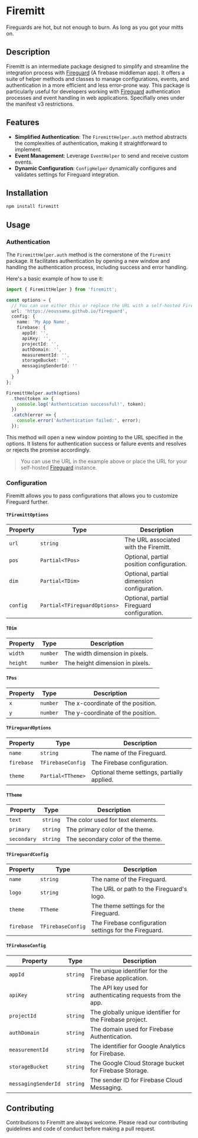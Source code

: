 # Firemitt
Fireguards are hot, but not enough to burn. As long as you got your mitts on.

## Description
Firemitt is an intermediate package designed to simplify and streamline the integration process with [Fireguard](https://github.com/EOussama/fireguard) (A firebase middleman app). It offers a suite of helper methods and classes to manage configurations, events, and authentication in a more efficient and less error-prone way. This package is particularly useful for developers working with [Fireguard](https://github.com/EOussama/fireguard) authentication processes and event handling in web applications. Specifially ones under the manifest v3 restrictions.

## Features
* **Simplified Authentication**: The `FiremittHelper.auth` method abstracts the complexities of authentication, making it straightforward to implement.
* **Event Management**: Leverage `EventHelper` to send and receive custom events.
* **Dynamic Configuration**: `ConfigHelper` dynamically configures and validates settings for Fireguard integration.

## Installation
```sh
npm install firemitt
```

## Usage

### Authentication

The `FiremittHelper.auth` method is the cornerstone of the `Firemitt` package. It facilitates authentication by opening a new window and handling the authentication process, including success and error handling.

Here's a basic example of how to use it:

```ts
import { FiremittHelper } from 'firemitt';

const options = {
  // You can use either this or replace the URL with a self-hosted Fireguard instance.
  url: 'https://eoussama.github.io/fireguard',
  config: {
    name: 'My App Name',
    firebase: {
      appId: '',
      apiKey: '',
      projectId: '',
      authDomain: '',
      measurementId: '',
      storageBucket: '',
      messagingSenderId: ''
    }
  }
};

FiremittHelper.auth(options)
  .then(token => {
    console.log('Authentication successful!', token);
  })
  .catch(error => {
    console.error('Authentication failed:', error);
  });
```

This method will open a new window pointing to the URL specified in the options. It listens for authentication success or failure events and resolves or rejects the promise accordingly.

> You can use the URL in the example above or place the URL for your self-hosted [Fireguard](https://github.com/EOussama/fireguard) instance.

### Configuration
Firemitt allows you to pass configurations that allows you to customize Fireguard further.

#### `TFiremittOptions`
| Property | Type | Description |
| -------- | ---- | ----------- |
| `url` | `string` | The URL associated with the Firemitt. |
| `pos` | `Partial<TPos>` | Optional, partial position configuration. |
| `dim` | `Partial<TDim>` | Optional, partial dimension configuration. |
| `config` | `Partial<TFireguardOptions>` | Optional, partial Fireguard configuration. |

#### `TDim`
| Property | Type | Description |
| -------- | ---- | ----------- |
| `width` | `number` | The width dimension in pixels. |
| `height` | `number` | The height dimension in pixels. |

#### `TPos`
| Property | Type | Description |
| -------- | ---- | ----------- |
| `x` | `number` | The x-coordinate of the position. |
| `y` | `number` | The y-coordinate of the position. |

#### `TFireguardOptions`
| Property | Type | Description |
| -------- | ---- | ----------- |
| `name` | `string` | The name of the Fireguard. |
| `firebase` | `TFirebaseConfig` | The Firebase configuration. |
| `theme` | `Partial<TTheme>` | Optional theme settings, partially applied. |

#### `TTheme`
| Property | Type | Description |
| -------- | ---- | ----------- |
| `text` | `string` | The color used for text elements. |
| `primary` | `string` | The primary color of the theme. |
| `secondary` | `string` | The secondary color of the theme. |

#### `TFireguardConfig`
| Property | Type | Description |
| -------- | ---- | ----------- |
| `name` | `string` | The name of the Fireguard. |
| `logo` | `string` | The URL or path to the Fireguard's logo. |
| `theme` | `TTheme` | The theme settings for the Fireguard. |
| `firebase` | `TFirebaseConfig` | The Firebase configuration settings for the Fireguard. |

#### `TFirebaseConfig`
| Property | Type | Description |
| -------- | ---- | ----------- |
| `appId` | `string` | The unique identifier for the Firebase application. |
| `apiKey` | `string` | The API key used for authenticating requests from the app. |
| `projectId` | `string` | The globally unique identifier for the Firebase project. |
| `authDomain` | `string` | The domain used for Firebase Authentication. |
| `measurementId` | `string` | The identifier for Google Analytics for Firebase. |
| `storageBucket` | `string` | The Google Cloud Storage bucket for Firebase Storage. |
| `messagingSenderId` | `string` | The sender ID for Firebase Cloud Messaging. |

## Contributing

Contributions to Firemitt are always welcome. Please read our contributing guidelines and code of conduct before making a pull request.